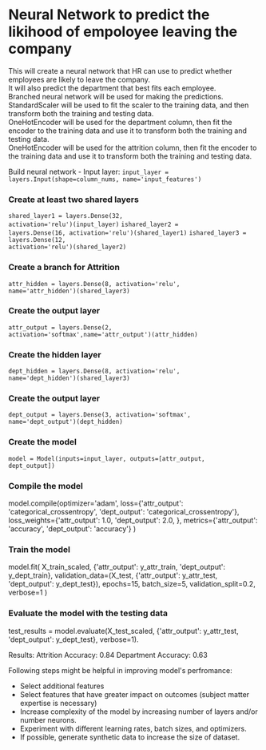 # Neural Network to predict the likihood of empoloyee leaving the company

This will create a neural network that HR can use to predict whether employees are likely to leave the company.  
It will also predict the department that best fits each employee.  
Branched neural network will be used for making the predictions.  
StandardScaler will be used to fit the scaler to the training data, and then transform both the training and testing data.  
OneHotEncoder will be used for the department column, then fit the encoder to the training data and use it to transform both the training and testing data.  
OneHotEncoder will be used for the attrition column, then fit the encoder to the training data and use it to transform both the training and testing data.  

Build neural network - 
Input layer:
<code>input_layer = layers.Input(shape=column_nums, name='input_features')</code>

### Create at least two shared layers
<code>shared_layer1 = layers.Dense(32, activation='relu')(input_layer)</code>
<code>ishared_layer2 = layers.Dense(16, activation='relu')(shared_layer1)</code>
<code>ishared_layer3 = layers.Dense(12, activation='relu')(shared_layer2)</code>

### Create a branch for Attrition
<code>attr_hidden = layers.Dense(8, activation='relu', name='attr_hidden')(shared_layer3)</code>
### Create the output layer
<code>attr_output = layers.Dense(2, activation='softmax',name='attr_output')(attr_hidden)</code>


### Create the hidden layer
<code>dept_hidden = layers.Dense(8, activation='relu', name='dept_hidden')(shared_layer3)</code>

### Create the output layer
<code>dept_output = layers.Dense(3, activation='softmax', name='dept_output')(dept_hidden)</code>

### Create the model
<code>model = Model(inputs=input_layer, outputs=[attr_output, dept_output])</code>


### Compile the model
</code>model.compile(optimizer='adam',
              loss={'attr_output': 'categorical_crossentropy',
                    'dept_output': 'categorical_crossentropy'},
              loss_weights={'attr_output': 1.0, 'dept_output': 2.0, },
              metrics={'attr_output': 'accuracy',
                       'dept_output': 'accuracy'}
              )</code>
              
### Train the model
</code>model.fit(
    X_train_scaled,
    {'attr_output': y_attr_train, 'dept_output': y_dept_train},
    validation_data=(X_test, {'attr_output': y_attr_test, 'dept_output': y_dept_test}),
    epochs=15,
    batch_size=5,
    validation_split=0.2,
    verbose=1
)</code>

### Evaluate the model with the testing data
</code>test_results = model.evaluate(X_test_scaled, {'attr_output': y_attr_test, 'dept_output': y_dept_test}, verbose=1).</code>

Results:
Attrition Accuracy: 0.84
Department Accuracy: 0.63


Following steps might be helpful in improving model's perfromance:
- Select additional features
- Select features that have greater impact on outcomes (subject matter expertise is necessary)
- Increase complexity of the model by increasing number of layers and/or number neurons.
- Experiment with different learning rates, batch sizes, and optimizers.
- If possible, generate synthetic data to increase the size of dataset.


